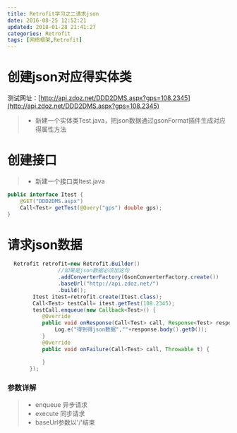 ```yaml
---
title: Retrofit学习之二请求json
date: 2016-08-25 12:52:21
updated: 2018-01-28 21:41:27categories: Retrofit
tags: [网络框架,Retrofit]
---
```

# 创建json对应得实体类
测试网址：[http://api.zdoz.net/DDD2DMS.aspx?gps=108.2345](http://api.zdoz.net/DDD2DMS.aspx?gps=108.2345)
>* 新建一个实体类Test.java，把json数据通过gsonFormat插件生成对应得属性方法

# 创建接口

>* 新建一个接口类Itest.java
```java
public interface Itest {
    @GET("DDD2DMS.aspx")
    Call<Test> getTest(@Query("gps") double gps);
}
```
# 请求json数据
```java
  Retrofit retrofit=new Retrofit.Builder()
				//如果是json数据必须加这句
                .addConverterFactory(GsonConverterFactory.create())  
                .baseUrl("http://api.zdoz.net/")
				.build();
        Itest itest=retrofit.create(Itest.class);
        Call<Test> testCall= itest.getTest(108.2345);
        testCall.enqueue(new Callback<Test>() {
           @Override
           public void onResponse(Call<Test> call, Response<Test> response) {
               Log.e("得到得json数据",""+response.body().getD());
           }
           @Override
           public void onFailure(Call<Test> call, Throwable t) {

           }
       });
```
### 参数详解
>* enqueue 异步请求
>* execute 同步请求
>* baseUrl参数以'/'结束

